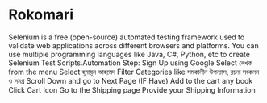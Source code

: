 # Rokomari
Selenium is a free (open-source) automated testing framework used to validate web applications across different browsers and platforms. You can use multiple programming languages like Java, C#, Python, etc to create Selenium Test Scripts.Automation Step:
Sign Up using Google
Select লেখক from the menu
Select হুমায়ুন আহমেদ
Filter  Categories like সমকালীন উপন্যাস, রচনা সংকলন ও সমগ্র
Scroll Down and go to Next Page (IF Have)
Add to the cart any book
Click Cart Icon
Go to the Shipping page
Provide your Shipping Information
